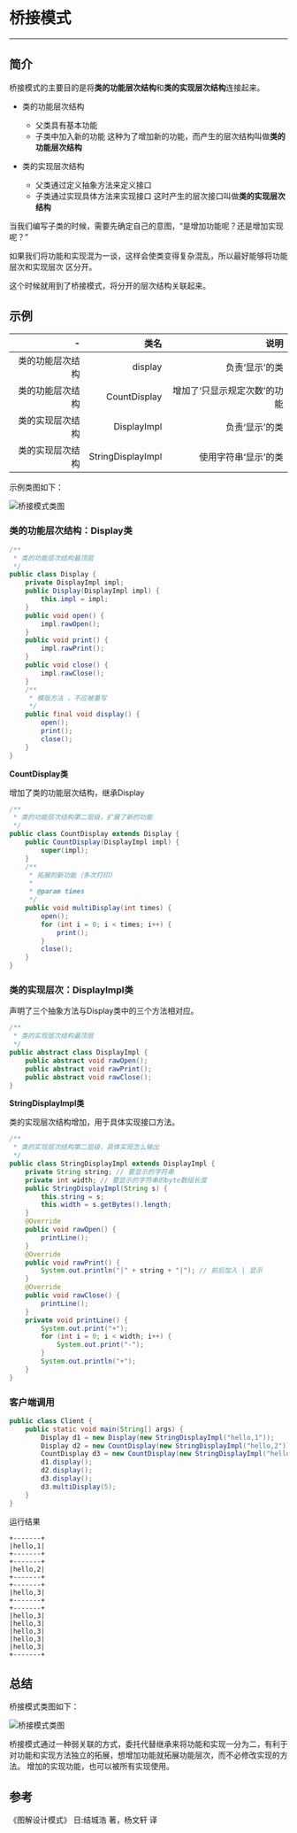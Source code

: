 # 桥接模式
----

## 简介

桥接模式的主要目的是将**类的功能层次结构**和**类的实现层次结构**连接起来。

- 类的功能层次结构
  - 父类具有基本功能
  - 子类中加入新的功能
  这种为了增加新的功能，而产生的层次结构叫做**类的功能层次结构**
  
- 类的实现层次结构
  - 父类通过定义抽象方法来定义接口
  - 子类通过实现具体方法来实现接口
  这时产生的层次接口叫做**类的实现层次结构**

当我们编写子类的时候，需要先确定自己的意图，“是增加功能呢？还是增加实现呢？”

如果我们将功能和实现混为一谈，这样会使类变得复杂混乱，所以最好能够将功能层次和实现层次
区分开。

这个时候就用到了桥接模式，将分开的层次结构关联起来。

## 示例

|-| 类名|说明|
|---: | ---: | ---: |
| 类的功能层次结构 | display | 负责‘显示’的类 |
| 类的功能层次结构 | CountDisplay | 增加了‘只显示规定次数’的功能 |
| 类的实现层次结构 | DisplayImpl | 负责‘显示’的类 |
| 类的实现层次结构 | StringDisplayImpl | 使用字符串‘显示’的类 |


示例类图如下：

![桥接模式类图](../../../../../resource/bridge/桥接模式示例类图.png)


### **类的功能层次结构：Display类**

```java
/**
 * 类的功能层次结构最顶层
 */
public class Display {
    private DisplayImpl impl;
    public Display(DisplayImpl impl) {
        this.impl = impl;
    }
    public void open() {
        impl.rawOpen();
    }
    public void print() {
        impl.rawPrint();
    }
    public void close() {
        impl.rawClose();
    }
    /**
     * 模版方法 ，不应被重写
     */
    public final void display() {
        open();
        print();
        close();
    }
}
```

**CountDisplay类**

增加了类的功能层次结构，继承Display

```java
/**
 * 类的功能层次结构第二层级，扩展了新的功能
 */
public class CountDisplay extends Display {
    public CountDisplay(DisplayImpl impl) {
        super(impl);
    }
    /**
     * 拓展的新功能（多次打印）
     *
     * @param times
     */
    public void multiDisplay(int times) {
        open();
        for (int i = 0; i < times; i++) {
            print();
        }
        close();
    }
}
```

### 类的实现层次：**DisplayImpl类**

声明了三个抽象方法与Display类中的三个方法相对应。

```java
/**
 * 类的实现层次结构最顶层
 */
public abstract class DisplayImpl {
    public abstract void rawOpen();
    public abstract void rawPrint();
    public abstract void rawClose();
}
```

**StringDisplayImpl类**

类的实现层次结构增加，用于具体实现接口方法。

```java
/**
 * 类的实现层次结构第二层级，具体实现怎么输出
 */
public class StringDisplayImpl extends DisplayImpl {
    private String string; // 要显示的字符串
    private int width; // 要显示的字符串的byte数组长度
    public StringDisplayImpl(String s) {
        this.string = s;
        this.width = s.getBytes().length;
    }
    @Override
    public void rawOpen() {
        printLine();
    }
    @Override
    public void rawPrint() {
        System.out.println("|" + string + "|"); // 前后加入 | 显示
    }
    @Override
    public void rawClose() {
        printLine();
    }
    private void printLine() {
        System.out.print("+");
        for (int i = 0; i < width; i++) {
            System.out.print("-");
        }
        System.out.println("+");
    }
}
```

### 客户端调用

```java
public class Client {
    public static void main(String[] args) {
        Display d1 = new Display(new StringDisplayImpl("hello,1"));
        Display d2 = new CountDisplay(new StringDisplayImpl("hello,2"));
        CountDisplay d3 = new CountDisplay(new StringDisplayImpl("hello,3"));
        d1.display();
        d2.display();
        d3.display();
        d3.multiDisplay(5);
    }
}
```

运行结果

```
+-------+
|hello,1|
+-------+
+-------+
|hello,2|
+-------+
+-------+
|hello,3|
+-------+
+-------+
|hello,3|
|hello,3|
|hello,3|
|hello,3|
|hello,3|
+-------+
```

## 总结

桥接模式类图如下：

![桥接模式类图](../../../../../resource/bridge/桥接模式类图.png)

桥接模式通过一种弱关联的方式，委托代替继承来将功能和实现一分为二，有利于对功能和实现方法独立的拓展，想增加功能就拓展功能层次，而不必修改实现的方法。
增加的实现功能，也可以被所有实现使用。

## 参考

《图解设计模式》 日:结城浩 著，杨文轩 译